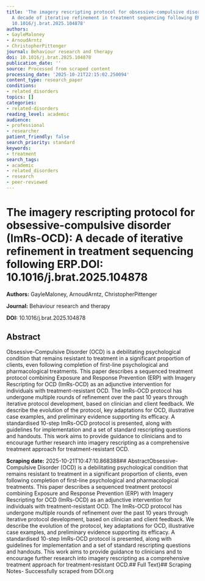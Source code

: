 ```yaml
---
title: 'The imagery rescripting protocol for obsessive-compulsive disorder (ImRs-OCD):
  A decade of iterative refinement in treatment sequencing following ERP.**DOI:**
  10.1016/j.brat.2025.104878'
authors:
- GayleMaloney
- ArnoudArntz
- ChristopherPittenger
journal: Behaviour research and therapy
doi: 10.1016/j.brat.2025.104878
publication_date: ''
source: Processed from scraped content
processing_date: '2025-10-21T22:15:02.250094'
content_type: research_paper
conditions:
- related_disorders
topics: []
categories:
- related-disorders
reading_level: academic
audience:
- professional
- researcher
patient_friendly: false
search_priority: standard
keywords:
- treatment
search_tags:
- academic
- related_disorders
- research
- peer-reviewed
---
```


# The imagery rescripting protocol for obsessive-compulsive disorder (ImRs-OCD): A decade of iterative refinement in treatment sequencing following ERP.**DOI:** 10.1016/j.brat.2025.104878

**Authors:** GayleMaloney, ArnoudArntz, ChristopherPittenger

**Journal:** Behaviour research and therapy

**DOI:** 10.1016/j.brat.2025.104878

## Abstract

Obsessive-Compulsive Disorder (OCD) is a debilitating psychological condition that remains resistant to treatment in a significant proportion of clients, even following completion of first-line psychological and pharmacological treatments. This paper describes a sequenced treatment protocol combining Exposure and Response Prevention (ERP) with Imagery Rescripting for OCD (ImRs-OCD) as an adjunctive intervention for individuals with treatment-resistant OCD. The ImRs-OCD protocol has undergone multiple rounds of refinement over the past 10 years through iterative protocol development, based on clinician and client feedback. We describe the evolution of the protocol, key adaptations for OCD, illustrative case examples, and preliminary evidence supporting its efficacy. A standardised 10-step ImRs-OCD protocol is presented, along with guidelines for implementation and a set of standard rescripting questions and handouts. This work aims to provide guidance to clinicians and to encourage further research into imagery rescripting as a comprehensive treatment approach for treatment-resistant OCD.

**Scraping date:** 2025-10-21T10:47:10.868388## AbstractObsessive-Compulsive Disorder (OCD) is a debilitating psychological condition that remains resistant to treatment in a significant proportion of clients, even following completion of first-line psychological and pharmacological treatments. This paper describes a sequenced treatment protocol combining Exposure and Response Prevention (ERP) with Imagery Rescripting for OCD (ImRs-OCD) as an adjunctive intervention for individuals with treatment-resistant OCD. The ImRs-OCD protocol has undergone multiple rounds of refinement over the past 10 years through iterative protocol development, based on clinician and client feedback. We describe the evolution of the protocol, key adaptations for OCD, illustrative case examples, and preliminary evidence supporting its efficacy. A standardised 10-step ImRs-OCD protocol is presented, along with guidelines for implementation and a set of standard rescripting questions and handouts. This work aims to provide guidance to clinicians and to encourage further research into imagery rescripting as a comprehensive treatment approach for treatment-resistant OCD.## Full Text}## Scraping Notes- Successfully scraped from DOI.org